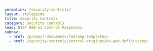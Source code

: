 ```yaml
---
permalink: /security-controls/
layout: styleguide
title: Security Controls
category: Security Controls
lead: NIST 800-53 Control Responses.
subnav:
  - href: /product-documents/fedramp-templates/
  - href: /security-controls/control-origination-and-definitions/
---
```


